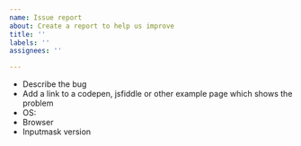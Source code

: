 ```yaml
---
name: Issue report
about: Create a report to help us improve
title: ''
labels: ''
assignees: ''

---
```


- Describe the bug
- Add a link to a codepen, jsfiddle or other example page which shows the problem
- OS:
- Browser
- Inputmask version
